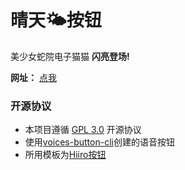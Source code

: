 # 晴天🌤按钮

美少女蛇院电子猫猫 **闪亮登场!**

**网址：** [点我](https://77sun.sushi810.com.cn)

### 开源协议
- 本项目遵循 [GPL 3.0](https://www.gnu.org/licenses/gpl-3.0.en.html) 开源协议
- 使用[voices-button-cli](https://github.com/blacktunes/voices-button-cli)创建的语音按钮
- 所用模板为[Hiiro按钮](https://github.com/blacktunes/hiiro-button)